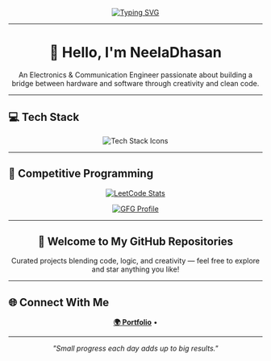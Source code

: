 <p align="center">
  <a href="#">
    <img src="https://readme-typing-svg.herokuapp.com?font=Fira+Code&size=24&pause=1000&color=00FEEF&width=600&center=true&vCenter=true&lines=Hey+I'm+Das.;Engineer,+Developer+%26+Problem+Solver.;Designing+my+Future,+One+Line+at+a+Time." alt="Typing SVG" />
  </a>
</p>


---

<h1 align="center">🚀 Hello, I'm NeelaDhasan</h1>
<p align="center">An Electronics & Communication Engineer passionate about building a bridge between hardware and software through creativity and clean code.</p>

---

## 💻 Tech Stack
<p align="center">
  <img src="https://skillicons.dev/icons?i=java,spring,react,git,github,linux,vscode,html,css" alt="Tech Stack Icons" />
</p>

---

## 🎯 Competitive Programming
<p align="center">
  <a href="https://leetcode.com/u/727822tuec132/">
    <img src="https://leetcard.jacoblin.cool/727822tuec132?ext=contest" alt="LeetCode Stats" />
  </a>
</p>

<p align="center">
  <a href="https://auth.geeksforgeeks.org/user/727822t5tl3/">
    <img src="https://img.shields.io/badge/Visit%20My-GFG%20Profile-brightgreen?style=for-the-badge&logo=geeksforgeeks" alt="GFG Profile" />
  </a>
</p>

---

<h2 align="center">📂 Welcome to My GitHub Repositories</h2>
<p align="center">Curated projects blending code, logic, and creativity — feel free to explore and star anything you like!</p>

---

## 🌐 Connect With Me
<p align="center">
  <a href="https://neeladhasanportfolio.netlify.app/"><strong>🌍 Portfolio</strong></a> •
</p>

---

<p align="center"><i>"Small progress each day adds up to big results."</i></p>
